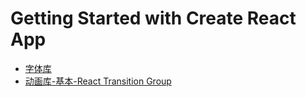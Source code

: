 # Getting Started with Create React App

- [字体库](https://fontawesome.com/icons)
- [动画库-基本-React Transition Group](https://reactcommunity.org/react-transition-group/)